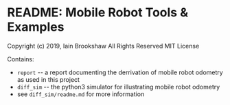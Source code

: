 # README: Mobile Robot Tools & Examples

Copyright (c) 2019, Iain Brookshaw
All Rights Reserved
MIT License

Contains:
- `report`   -- a report documenting the derrivation of mobile robot odometry as used in this project
- `diff_sim` -- the python3 simulator for illustrating mobile robot odometry
- see `diff_sim/readme.md` for more information

